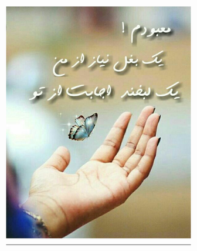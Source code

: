 <img src="https://github.com/zahrabashiry/zahrabashiry.github.io/blob/master/422118706_18416.jpg
">

---
